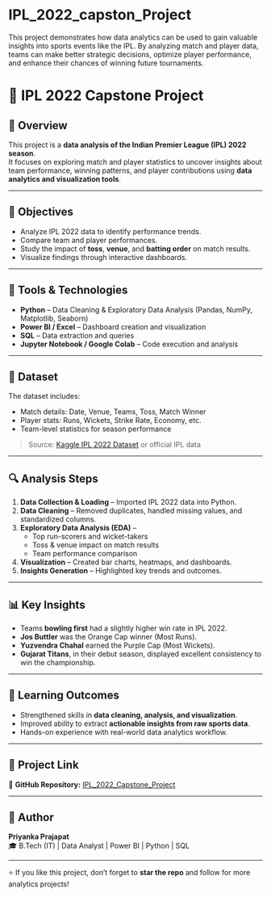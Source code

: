 # IPL_2022_capston_Project
This project demonstrates how data analytics can be used to gain valuable insights into sports events like the IPL. By analyzing match and player data, teams can make better strategic decisions, optimize player performance, and enhance their chances of winning future tournaments.

# 🏏 IPL 2022 Capstone Project

## 📘 Overview
This project is a **data analysis of the Indian Premier League (IPL) 2022 season**.  
It focuses on exploring match and player statistics to uncover insights about team performance, winning patterns, and player contributions using **data analytics and visualization tools**.

---

## 🎯 Objectives
- Analyze IPL 2022 data to identify performance trends.
- Compare team and player performances.
- Study the impact of **toss**, **venue**, and **batting order** on match results.
- Visualize findings through interactive dashboards.

---

## 🧰 Tools & Technologies
- **Python** – Data Cleaning & Exploratory Data Analysis (Pandas, NumPy, Matplotlib, Seaborn)
- **Power BI / Excel** – Dashboard creation and visualization
- **SQL** – Data extraction and queries
- **Jupyter Notebook / Google Colab** – Code execution and analysis

---

## 📂 Dataset
The dataset includes:
- Match details: Date, Venue, Teams, Toss, Match Winner  
- Player stats: Runs, Wickets, Strike Rate, Economy, etc.  
- Team-level statistics for season performance  

> Source: [Kaggle IPL 2022 Dataset](https://www.kaggle.com/) or official IPL data

---

## 🔍 Analysis Steps
1. **Data Collection & Loading** – Imported IPL 2022 data into Python.  
2. **Data Cleaning** – Removed duplicates, handled missing values, and standardized columns.  
3. **Exploratory Data Analysis (EDA)** –  
   - Top run-scorers and wicket-takers  
   - Toss & venue impact on match results  
   - Team performance comparison  
4. **Visualization** – Created bar charts, heatmaps, and dashboards.  
5. **Insights Generation** – Highlighted key trends and outcomes.

---

## 📊 Key Insights
- Teams **bowling first** had a slightly higher win rate in IPL 2022.  
- **Jos Buttler** was the Orange Cap winner (Most Runs).  
- **Yuzvendra Chahal** earned the Purple Cap (Most Wickets).  
- **Gujarat Titans**, in their debut season, displayed excellent consistency to win the championship.  

---

## 🧠 Learning Outcomes
- Strengthened skills in **data cleaning, analysis, and visualization**.  
- Improved ability to extract **actionable insights from raw sports data**.  
- Hands-on experience with real-world data analytics workflow.

---

## 🔗 Project Link
📁 **GitHub Repository:** [IPL_2022_Capstone_Project](https://github.com/Priyanka2786/IPL_2022_capston_Project)

---

## 💬 Author
**Priyanka Prajapat**  
🎓 B.Tech (IT) | Data Analyst | Power BI | Python | SQL  

---

⭐ If you like this project, don’t forget to **star the repo** and follow for more analytics projects!
